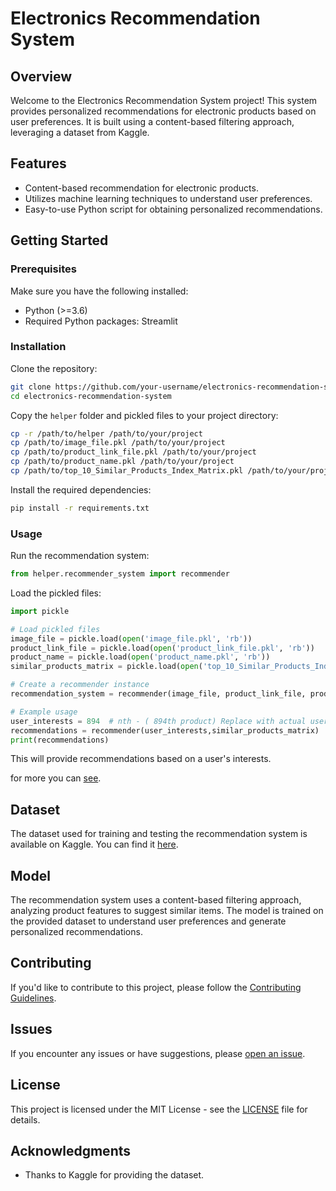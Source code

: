 
# Electronics Recommendation System

## Overview

Welcome to the Electronics Recommendation System project! This system provides personalized recommendations for electronic products based on user preferences. It is built using a content-based filtering approach, leveraging a dataset from Kaggle.

## Features

- Content-based recommendation for electronic products.
- Utilizes machine learning techniques to understand user preferences.
- Easy-to-use Python script for obtaining personalized recommendations.

## Getting Started

### Prerequisites

Make sure you have the following installed:

- Python (>=3.6)
- Required Python packages: Streamlit

### Installation

Clone the repository:

```bash
git clone https://github.com/your-username/electronics-recommendation-system.git
cd electronics-recommendation-system
```

Copy the `helper` folder and pickled files to your project directory:

```bash
cp -r /path/to/helper /path/to/your/project
cp /path/to/image_file.pkl /path/to/your/project
cp /path/to/product_link_file.pkl /path/to/your/project
cp /path/to/product_name.pkl /path/to/your/project
cp /path/to/top_10_Similar_Products_Index_Matrix.pkl /path/to/your/project
```

Install the required dependencies:

```bash
pip install -r requirements.txt
```

### Usage

Run the recommendation system:

```python
from helper.recommender_system import recommender
```

Load the pickled files:

```python
import pickle

# Load pickled files
image_file = pickle.load(open('image_file.pkl', 'rb'))
product_link_file = pickle.load(open('product_link_file.pkl', 'rb'))
product_name = pickle.load(open('product_name.pkl', 'rb'))
similar_products_matrix = pickle.load(open('top_10_Similar_Products_Index_Matrix.pkl', 'rb'))

# Create a recommender instance
recommendation_system = recommender(image_file, product_link_file, product_name, similar_products_matrix)

# Example usage
user_interests = 894  # nth - ( 894th product) Replace with actual user interests   
recommendations = recommender(user_interests,similar_products_matrix)
print(recommendations)
```

This will provide recommendations based on a user's interests.

for more you can [see](app.py).
## Dataset

The dataset used for training and testing the recommendation system is available on Kaggle. You can find it [here](https://www.kaggle.com/datasets/lokeshparab/amazon-products-dataset).

## Model

The recommendation system uses a content-based filtering approach, analyzing product features to suggest similar items. The model is trained on the provided dataset to understand user preferences and generate personalized recommendations.

## Contributing

If you'd like to contribute to this project, please follow the [Contributing Guidelines](CONTRIBUTING.md).

## Issues

If you encounter any issues or have suggestions, please [open an issue](https://github.com/your-username/electronics-recommendation-system/issues).

## License

This project is licensed under the MIT License - see the [LICENSE](LICENSE) file for details.

## Acknowledgments

- Thanks to Kaggle for providing the dataset.

